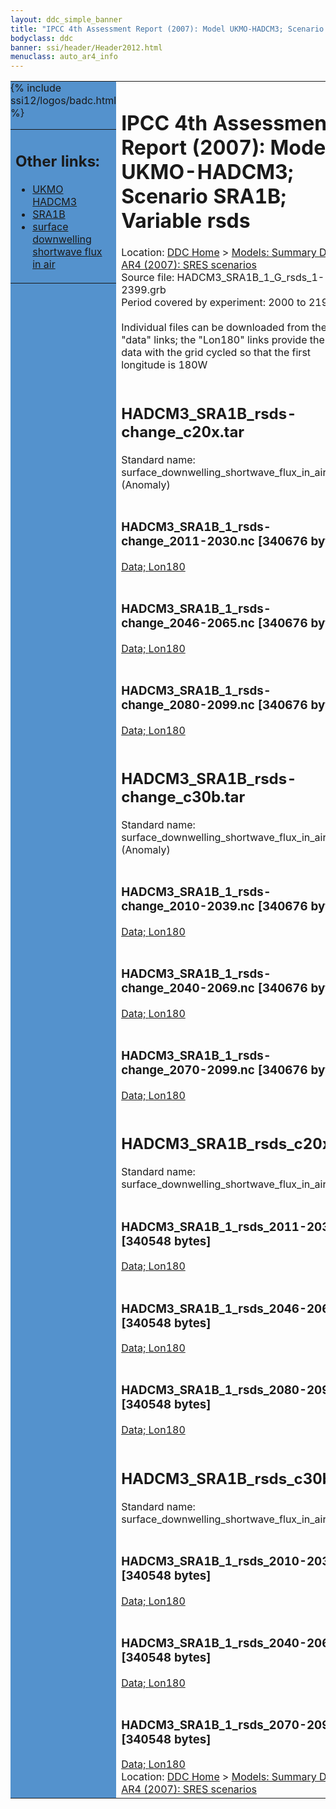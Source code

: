 ```yaml
---
layout: ddc_simple_banner
title: "IPCC 4th Assessment Report (2007): Model UKMO-HADCM3; Scenario SRA1B; Variable rsds"
bodyclass: ddc
banner: ssi/header/Header2012.html
menuclass: auto_ar4_info
---
```



<table width="100%" border="0" cellspacing="0" cellpadding="0" style="border-collapse: collapse;">
<tr style="margin:0;padding:0;border:0;">
<td style="margin:0;padding:0;border:0;height:1pt;width:150pt;background:#5492CD;" valign="top" >

<div id="lh-col2" class="auto_ar4_info">
<table class="menumain" bgcolor="#5492CD" cellspacing="0" width="100%" border="0">
<tr><td>
<h2> Other links:</h2>
<ul>
<li><a href="/auto/ar4/model-UKMO-HADCM3.html">UKMO<br/>HADCM3</a></li>
<li><a href="/auto/ar4/scenario-SRA1B.html">SRA1B</a></li>
<li><a href="/auto/ar4/var-surface_downwelling_shortwave_flux_in_air.html">surface downwelling<br/> shortwave flux in air</a></li>
</ul>
</td></tr>
{% include ssi12/logos/badc.html %}
</table>
</div>
</td>
<td><h1>IPCC 4th Assessment Report (2007): Model UKMO-HADCM3; Scenario SRA1B; Variable rsds</h1>

<!-- Breadcrumb1 -->
<div id="breadcrumb1" align="left">
Location: <a href="/index.html">DDC Home</a> > <a href="/sim/gcm_clim/">Models: Summary Data</a>
> <a href="/sim/gcm_clim/SRES_AR4/index.html">AR4 (2007): SRES scenarios</a>
</div>
<!-- End of Breadcrumb1 -->Source file: HADCM3_SRA1B_1_G_rsds_1-2399.grb
<br/>
Period covered by experiment: 2000 to 2199<br/>
<br/>Individual files can be downloaded from the "data" links; the "Lon180" links provide the same data
         with the grid cycled so that the first longitude is 180W<br/>
<br/><h2>HADCM3_SRA1B_rsds-change_c20x.tar</h2>
Standard name: surface_downwelling_shortwave_flux_in_air (Anomaly)<br>
<br/><h3>HADCM3_SRA1B_1_rsds-change_2011-2030.nc [340676 bytes]</h3>
<a href="/cgi-bin/downl/ar4_nc/rsds/HADCM3_SRA1B_1_rsds-change_2011-2030.nc">Data; </a><a href="/cgi-bin/downl/ar4_nc/rsds/HADCM3_SRA1B_1_rsds-change_2011-2030.cyto180.nc"> Lon180</a><br/>
<br/><h3>HADCM3_SRA1B_1_rsds-change_2046-2065.nc [340676 bytes]</h3>
<a href="/cgi-bin/downl/ar4_nc/rsds/HADCM3_SRA1B_1_rsds-change_2046-2065.nc">Data; </a><a href="/cgi-bin/downl/ar4_nc/rsds/HADCM3_SRA1B_1_rsds-change_2046-2065.cyto180.nc"> Lon180</a><br/>
<br/><h3>HADCM3_SRA1B_1_rsds-change_2080-2099.nc [340676 bytes]</h3>
<a href="/cgi-bin/downl/ar4_nc/rsds/HADCM3_SRA1B_1_rsds-change_2080-2099.nc">Data; </a><a href="/cgi-bin/downl/ar4_nc/rsds/HADCM3_SRA1B_1_rsds-change_2080-2099.cyto180.nc"> Lon180</a><br/>
<br/><h2>HADCM3_SRA1B_rsds-change_c30b.tar</h2>
Standard name: surface_downwelling_shortwave_flux_in_air (Anomaly)<br>
<br/><h3>HADCM3_SRA1B_1_rsds-change_2010-2039.nc [340676 bytes]</h3>
<a href="/cgi-bin/downl/ar4_nc/rsds/HADCM3_SRA1B_1_rsds-change_2010-2039.nc">Data; </a><a href="/cgi-bin/downl/ar4_nc/rsds/HADCM3_SRA1B_1_rsds-change_2010-2039.cyto180.nc"> Lon180</a><br/>
<br/><h3>HADCM3_SRA1B_1_rsds-change_2040-2069.nc [340676 bytes]</h3>
<a href="/cgi-bin/downl/ar4_nc/rsds/HADCM3_SRA1B_1_rsds-change_2040-2069.nc">Data; </a><a href="/cgi-bin/downl/ar4_nc/rsds/HADCM3_SRA1B_1_rsds-change_2040-2069.cyto180.nc"> Lon180</a><br/>
<br/><h3>HADCM3_SRA1B_1_rsds-change_2070-2099.nc [340676 bytes]</h3>
<a href="/cgi-bin/downl/ar4_nc/rsds/HADCM3_SRA1B_1_rsds-change_2070-2099.nc">Data; </a><a href="/cgi-bin/downl/ar4_nc/rsds/HADCM3_SRA1B_1_rsds-change_2070-2099.cyto180.nc"> Lon180</a><br/>
<br/><h2>HADCM3_SRA1B_rsds_c20x.tar</h2>
Standard name: surface_downwelling_shortwave_flux_in_air<br>
<br/><h3>HADCM3_SRA1B_1_rsds_2011-2030.nc [340548 bytes]</h3>
<a href="/cgi-bin/downl/ar4_nc/rsds/HADCM3_SRA1B_1_rsds_2011-2030.nc">Data; </a><a href="/cgi-bin/downl/ar4_nc/rsds/HADCM3_SRA1B_1_rsds_2011-2030.cyto180.nc"> Lon180</a><br/>
<br/><h3>HADCM3_SRA1B_1_rsds_2046-2065.nc [340548 bytes]</h3>
<a href="/cgi-bin/downl/ar4_nc/rsds/HADCM3_SRA1B_1_rsds_2046-2065.nc">Data; </a><a href="/cgi-bin/downl/ar4_nc/rsds/HADCM3_SRA1B_1_rsds_2046-2065.cyto180.nc"> Lon180</a><br/>
<br/><h3>HADCM3_SRA1B_1_rsds_2080-2099.nc [340548 bytes]</h3>
<a href="/cgi-bin/downl/ar4_nc/rsds/HADCM3_SRA1B_1_rsds_2080-2099.nc">Data; </a><a href="/cgi-bin/downl/ar4_nc/rsds/HADCM3_SRA1B_1_rsds_2080-2099.cyto180.nc"> Lon180</a><br/>
<br/><h2>HADCM3_SRA1B_rsds_c30b.tar</h2>
Standard name: surface_downwelling_shortwave_flux_in_air<br>
<br/><h3>HADCM3_SRA1B_1_rsds_2010-2039.nc [340548 bytes]</h3>
<a href="/cgi-bin/downl/ar4_nc/rsds/HADCM3_SRA1B_1_rsds_2010-2039.nc">Data; </a><a href="/cgi-bin/downl/ar4_nc/rsds/HADCM3_SRA1B_1_rsds_2010-2039.cyto180.nc"> Lon180</a><br/>
<br/><h3>HADCM3_SRA1B_1_rsds_2040-2069.nc [340548 bytes]</h3>
<a href="/cgi-bin/downl/ar4_nc/rsds/HADCM3_SRA1B_1_rsds_2040-2069.nc">Data; </a><a href="/cgi-bin/downl/ar4_nc/rsds/HADCM3_SRA1B_1_rsds_2040-2069.cyto180.nc"> Lon180</a><br/>
<br/><h3>HADCM3_SRA1B_1_rsds_2070-2099.nc [340548 bytes]</h3>
<a href="/cgi-bin/downl/ar4_nc/rsds/HADCM3_SRA1B_1_rsds_2070-2099.nc">Data; </a><a href="/cgi-bin/downl/ar4_nc/rsds/HADCM3_SRA1B_1_rsds_2070-2099.cyto180.nc"> Lon180</a><br/>
<!-- Breadcrumb2 -->
<div id="breadcrumb2" align="left">
Location: <a href="/index.html">DDC Home</a> > <a href="/sim/gcm_clim/">Models: Summary Data</a>
> <a href="/sim/gcm_clim/SRES_AR4/index.html">AR4 (2007): SRES scenarios</a>
</div>
<!-- End of Breadcrumb2 --></td></tr></table>
